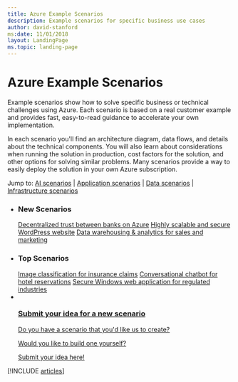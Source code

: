 ```yaml
---
title: Azure Example Scenarios
description: Example scenarios for specific business use cases
author: david-stanford
ms:date: 11/01/2018
layout: LandingPage
ms.topic: landing-page
---
```


# Azure Example Scenarios

Example scenarios show how to solve specific business or technical challenges using Azure. Each scenario is based on a real customer example and provides fast, easy-to-read guidance to accelerate your own implementation.

In each scenario you'll find an architecture diagram, data flows, and details about the technical components. You will also learn about considerations when running the solution in production, cost factors for the solution, and other options for solving similar problems. Many scenarios provide a way to easily deploy the solution in your own Azure subscription.

Jump to: [AI scenarios](#ai-scenarios) | [Application scenarios](#application-scenarios) | [Data scenarios](#data-scenarios) | [Infrastructure scenarios](#infrastructure-scenarios)

<ul class="panelContent cardsL">
    <li>
        <div class="cardSize">
            <div class="cardPadding">
                <div class="card">
                    <div class="cardText">
                        <h3>New Scenarios</h3>
                        <a class="barLink" href="/azure/architecture/example-scenario/apps/decentralized-trust" data-linktype="absolute-path">Decentralized trust between banks on Azure</a>
                        <a class="barLink" href="/azure/architecture/example-scenario/infrastructure/wordpress" data-linktype="absolute-path">Highly scalable and secure WordPress website</a>
                        <a class="barLink" href="/azure/architecture/example-scenario/data/data-warehouse" data-linktype="absolute-path">Data warehousing & analytics for sales and marketing</a>
                    </div>
                </div>
            </div>
        </div>
    </li>
    <li>
        <div class="cardSize">
            <div class="cardPadding">
                <div class="card">
                    <div class="cardText">
                        <h3>Top Scenarios</h3>
                        <a class="barLink" href="/azure/architecture/example-scenario/ai/intelligent-apps-image-processing" data-linktype="absolute-path">Image classification for insurance claims</a>
                        <a class="barLink" href="/azure/architecture/example-scenario/apps/commerce-chatbot" data-linktype="absolute-path">Conversational chatbot for hotel reservations</a>
                        <a class="barLink" href="/azure/architecture/example-scenario/infrastructure/regulated-multitier-app" data-linktype="absolute-path">Secure Windows web application for regulated industries</a>
                    </div>
                </div>
            </div>
        </div>
    </li>
    <li>
        <div class="cardSize">
            <div class="cardPadding">
                <div class="card">
                    <div class="cardText">
                        <a href="https://forms.office.com/Pages/ResponsePage.aspx?id=v4j5cvGGr0GRqy180BHbRy0ZnoKOXdVBqaBz653YPElUNjlNMEpPMDNSSU1aWEIxMFNFNlY2T0E3NC4u" data-linktype="external">
                            <div class="cardSize cardsF">
                                <div class="cardPadding">
                                    <div class="card">
                                        <div class="cardImageOuter">
                                            <div class="cardImage">
                                                <img src="https://docs.microsoft.com/en-us/media/common/i_feedback.svg" alt="" data-linktype="external">
                                            </div>
                                        </div>
                                        <div class="cardText">
                                            <h3 class="x-hidden-focus">Submit your idea for a new scenario</h3>
                                            <p>Do you have a scenario that you'd like us to create?</p>
                                            <p>Would you like to build one yourself?</p>
                                            <p>Submit your idea here!</p>
                                        </div>
                                    </div>
                                </div>
                            </div>
                        </a>
                    </div>
                </div>
            </div>
        </div>
    </li>
</ul>

[!INCLUDE [articles](/includes/scenario_articles.md)]